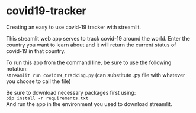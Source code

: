 # covid19-tracker

Creating an easy to use covid-19 tracker with streamlit.

This streamlit web app serves to track covid-19 around the world. Enter the country you want to learn about and it will return the current status of covid-19 in that country.

To run this app from the command line, be sure to use the following notation:<br />
`streamlit run covid19_tracking.py`
(can substitute .py file with whatever you choose to call the file)

Be sure to download necessary packages first using:<br />
`pip install -r requirements.txt`<br />
And run the app in the environment you used to download streamlit.

